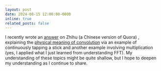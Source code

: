 ```yaml
---
layout: post
date: 2024-08-15 12:00:00-0000
inline: true
related_posts: false
---
```


I recently wrote an [answer](https://www.zhihu.com/question/22298352/answer/3595067328) on Zhihu (a Chinese version of Quora) , explaining the [physical meaning of convolution](https://www.zhihu.com/question/22298352/answer/3595067328) via an example of continuously tapping a stick and another example involving multiplication (yes, I applied what I just learned from understanding FFT). My understanding of these topics might be quite shallow, but I hope to deepen my understanding as I continue to share. 